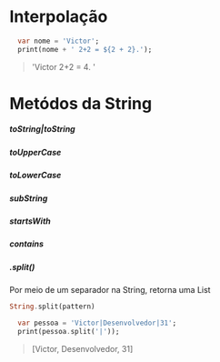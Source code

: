 # Interpolação
```dart
  var nome = 'Victor';
  print(nome + ' 2+2 = ${2 + 2}.');
```
>'Victor 2+2 = 4. '
# Metódos da String
 ##### toString|toString
 ##### toUpperCase 
 ##### toLowerCase
 ##### subString
 ##### startsWith
 ##### contains
##### .split()
Por meio de um separador na String, retorna uma List
```dart
String.split(pattern)
```

```dart
  var pessoa = 'Victor|Desenvolvedor|31';
  print(pessoa.split('|'));
```
>[Victor, Desenvolvedor, 31]

 
 
